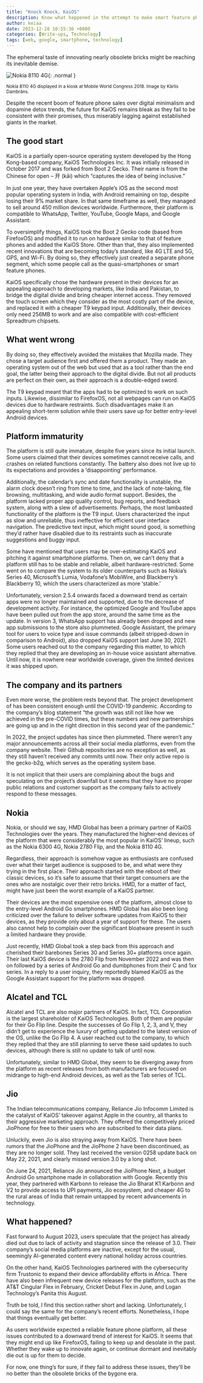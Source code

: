 ```yaml
---
title: "Knock Knock, KaiOS"
description: Know what happened in the attempt to make smart feature phones.
author: keiaa
date: 2023-12-28 10:55:36 +0800
categories: [Write-ups, Technology]
tags: [web, google, smartphone, technology]
---
```


The ephemeral taste of innovating nearly obsolete bricks might be reaching its inevitable demise.

![Nokia 8110 4G](https://upload.wikimedia.org/wikipedia/commons/7/7b/Mobile_World_Congress_2018_%2842256720980%29.jpg){: .normal }

<sup>Nokia 8110 4G displayed in a kiosk at Mobile World Congress 2018. Image by Kārlis Dambrāns.</sup>

Despite the recent boom of feature phone sales over digital minimalism and dopamine detox trends, the future for KaiOS remains bleak as they fail to be consistent with their promises, thus miserably lagging against established giants in the market.

## The good start

KaiOS is a partially open-source operating system developed by the Hong Kong-based company, KaiOS Technologies Inc. It was initially released in October 2017 and was forked from Boot 2 Gecko. Their name is from the Chinese for open – 开 (kāi) which “captures the idea of being inclusive.”

In just one year, they have overtaken Apple’s iOS as the second most popular operating system in India, with Android remaining on top, despite losing their 9% market share. In that same timeframe as well, they managed to sell around 450 million devices worldwide. Furthermore, their platform is compatible to WhatsApp, Twitter, YouTube, Google Maps, and Google Assistant.

To oversimplify things, KaiOS took the Boot 2 Gecko code (based from FirefoxOS) and modified it to run on hardware similar to that of feature phones and added the KaiOS Store. Other than that, they also implemented recent innovations that are becoming today’s standard, like 4G LTE and 5G, GPS, and Wi-Fi. By doing so, they effectively just created a separate phone segment, which some people call as the quasi-smartphones or smart feature phones.

KaiOS specifically chose the hardware present in their devices for an appealing approach to developing markets, like India and Pakistan, to bridge the digital divide and bring cheaper internet access. They removed the touch screen which they consider as the most costly part of the device, and replaced it with a cheaper T9 keypad input. Additionally, their devices only need 256MB to work and are also compatible with cost-efficient Spreadtrum chipsets.

## What went wrong

By doing so, they effectively avoided the mistakes that Mozilla made. They chose a target audience first and offered them a product. They made an operating system out of the web but used that as a tool rather than the end goal, the latter being their approach to the digital divide. But not all products are perfect on their own, as their approach is a double-edged sword.

The T9 keypad meant that the apps had to be optimized to work on such inputs. Likewise, dissimilar to FirefoxOS, not all webpages can run on KaiOS devices due to hardware restraints. Such disadvantages make it an appealing short-term solution while their users save up for better entry-level Android devices.

## Platform immaturity

The platform is still quite immature, despite five years since its initial launch. Some users claimed that their devices sometimes cannot receive calls, and crashes on related functions constantly. The battery also does not live up to its expectations and provides a ‘disappointing’ performance.

Additionally, the calendar’s sync and date functionality is unstable, the alarm clock doesn’t ring from time to time, and the lack of note-taking, file browsing, multitasking, and wide audio format support. Besides, the platform lacked proper app quality control, bug reports, and feedback system, along with a slew of advertisements. Perhaps, the most lambasted functionality of the platform is the T9 input. Users characterized the input as slow and unreliable, thus ineffective for efficient user interface navigation. The predictive text input, which might sound good, is something they’d rather have disabled due to its restraints such as inaccurate suggestions and buggy input.

Some have mentioned that users may be over-estimating KaiOS and pitching it against smartphone platforms. Then on, we can’t deny that a platform still has to be stable and reliable, albeit hardware-restricted. Some went on to compare the system to its older counterparts such as Nokia’s Series 40, Microsoft’s Lumia, Vodafone’s MobiWire, and Blackberry’s Blackberry 10, which the users characterized as more ‘stable.’

Unfortunately, version 2.5.4 onwards faced a downward trend as certain apps were no longer maintained and supported, due to the decrease of development activity. For instance, the optimized Google and YouTube apps have been pulled out from the app store, around the same time as the update. In version 3, WhatsApp support has already been dropped and new app submissions to the store also plummeted. Google Assistant, the primary tool for users to voice type and issue commands (albeit stripped-down in comparison to Android), also dropped KaiOS support last June 30, 2021. Some users reached out to the company regarding this matter, to which they replied that they are developing an in-house voice assistant alternative. Until now, it is nowhere near worldwide coverage, given the limited devices it was shipped upon.

## The company and its partners

Even more worse, the problem rests beyond that. The project development of has been consistent enough until the COVID-19 pandemic. According to the company’s blog statement “the growth was still not like how we achieved in the pre-COVID times, but these numbers and new partnerships are going up and in the right direction in this second year of the pandemic.”

In 2022, the project updates has since then plummeted. There weren’t any major announcements across all their social media platforms, even from the company website. Their Github repositories are no exception as well, as they still haven’t received any commits until now. Their only active repo is the gecko-b2g, which serves as the operating system base.

It is not implicit that their users are complaining about the bugs and speculating on the project’s downfall but it seems that they have no proper public relations and customer support as the company fails to actively respond to these messages.

## Nokia

Nokia, or should we say, HMD Global has been a primary partner of KaiOS Technologies over the years. They manufactured the higher-end devices of the platform that were considerably the most popular in KaiOS’ lineup, such as the Nokia 6300 4G, Nokia 2780 Flip, and the Nokia 8110 4G.

Regardless, their approach is somehow vague as enthusiasts are confused over what their target audience is supposed to be, and what were they trying in the first place. Their approach started with the reboot of their classic devices, so it’s safe to assume that their target consumers are the ones who are nostalgic over their retro bricks. HMD, for a matter of fact, might have just been the worst example of a KaiOS partner.

Their devices are the most expensive ones of the platform, almost close to the entry-level Android Go smartphones. HMD Global has also been long criticized over the failure to deliver software updates from KaiOS to their devices, as they provide only about a year of support for these. The users also cannot help to complain over the significant bloatware present in such a limited hardware they provide.

Just recently, HMD Global took a step back from this approach and cherished their barebones Series 30 and Series 30+ platforms once again. Their last KaiOS device is the 2780 Flip from November 2022 and was then on followed by a series of Android Go and dumbphones from their C and 1xx series. In a reply to a user inquiry, they reportedly blamed KaiOS as the Google Assistant support for the platform was dropped.

## Alcatel and TCL

Alcatel and TCL are also major partners of KaiOS. In fact, TCL Corporation is the largest shareholder of KaiOS Technologies. Both of them are popular for their Go Flip line. Despite the successes of Go Flip 1, 2, 3, and V, they didn’t get to experience the luxury of getting updated to the latest version of the OS, unlike the Go Flip 4. A user reached out to the company, to which they replied that they are still planning to serve these said updates to such devices, although there is still no update to talk of until now. 

Unfortunately, similar to HMD Global, they seem to be diverging away from the platform as recent releases from both manufacturers are focused on midrange to high-end Android devices, as well as the Tab series of TCL.

## Jio

The Indian telecommunications company, Reliance Jio Infocomm Limited is the catalyst of KaiOS’ takeover against Apple in the country, all thanks to their aggressive marketing approach. They offered the competitively priced JioPhone for free to their users who are subscribed to their data plans.

Unluckily, even Jio is also straying away from KaiOS. There have been rumors that the JioPhone and the JioPhone 2 have been discontinued, as they are no longer sold. They last received the version 0258 update back on May 22, 2021, and clearly missed version 3.0 by a long shot.

On June 24, 2021, Reliance Jio announced the JioPhone Next, a budget Android Go smartphone made in collaboration with Google. Recently this year, they partnered with Karbonn to release the Jio Bharat K1 Karbonn and V2 to provide access to UPI payments, Jio ecosystem, and cheaper 4G to the rural areas of India that remain untapped by recent advancements in technology.

## What happened?

Fast forward to August 2023, users speculate that the project has already died out due to lack of activity and stagnation since the release of 3.0. Their company’s social media platforms are inactive, except for the usual, seemingly AI-generated content every national holiday across countries.

On the other hand, KaiOS Technologies partnered with the cybersecurity firm Trustonic to expand their device affordability efforts in Africa. There have also been infrequent new device releases for the platform, such as the AT&T Cingular Flex in February, Cricket Debut Flex in June, and Logan Technology’s Panita this August.

Truth be told, I find this section rather short and lacking. Unfortunately, I could say the same for the company’s recent efforts. Nonetheless, I hope that things eventually get better.

As users worldwide expected a reliable feature phone platform, all these issues contributed to a downward trend of interest for KaiOS. It seems that they might end up like FirefoxOS, failing to keep up and desolate in the past. Whether they wake up to innovate again, or continue dormant and inevitably die out is up for them to decide.

For now, one thing’s for sure, if they fail to address these issues, they’ll be no better than the obsolete bricks of the bygone era.
